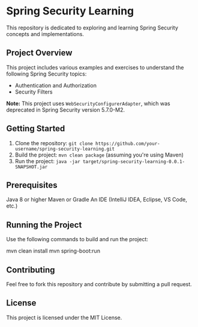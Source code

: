 # Spring Security Learning

This repository is dedicated to exploring and learning Spring Security concepts and implementations.

## Project Overview

This project includes various examples and exercises to understand the following Spring Security topics:
- Authentication and Authorization
- Security Filters

**Note:** This project uses `WebSecurityConfigurerAdapter`, which was deprecated in Spring Security version 5.7.0-M2.



## Getting Started

1. Clone the repository: `git clone https://github.com/your-username/spring-security-learning.git`
2. Build the project: `mvn clean package` (assuming you're using Maven)
3. Run the project: `java -jar target/spring-security-learning-0.0.1-SNAPSHOT.jar`

## Prerequisites

Java 8 or higher
Maven or Gradle
An IDE (IntelliJ IDEA, Eclipse, VS Code, etc.)

## Running the Project

Use the following commands to build and run the project:

mvn clean install
mvn spring-boot:run

## Contributing

Feel free to fork this repository and contribute by submitting a pull request.

## License

This project is licensed under the MIT License.
